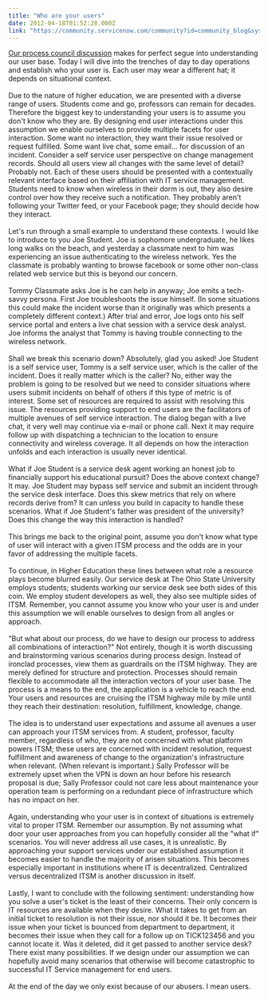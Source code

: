```yaml
---
title: "Who are your users"
date: 2012-04-18T01:52:28.000Z
link: "https://community.servicenow.com/community?id=community_blog&sys_id=a06e6eaddbd0dbc01dcaf3231f9619c0"
---
```

<p><a title="mmunity.service-now.com/blog/sherman1206/who-your-process-council" href="http://community.service-now.com/blog/sherman1206/who-your-process-council">Our process council discussion</a> makes for perfect segue into understanding our user base. Today I will dive into the trenches of day to day operations and establish who your user is. Each user may wear a different hat; it depends on situational context. <br /><br />Due to the nature of higher education, we are presented with a diverse range of users. Students come and go, professors can remain for decades. Therefore the biggest key to understanding your users is to assume you don't know who they are. By designing end user interactions under this assumption we enable ourselves to provide multiple facets for user interaction. Some want no interaction, they want their issue resolved or request fulfilled. Some want live chat, some email... for discussion of an incident. Consider a self service user perspective on change management records. Should all users view all changes with the same level of detail? Probably not. Each of these users should be presented with a contextually relevant interface based on their affiliation with IT service management. Students need to know when wireless in their dorm is out, they also desire control over how they receive such a notification. They probably aren't following your Twitter feed, or your Facebook page; they should decide how they interact. <br /><br />Let's run through a small example to understand these contexts. I would like to introduce to you Joe Student. Joe is sophomore undergraduate, he likes long walks on the beach, and yesterday a classmate next to him was experiencing an issue authenticating to the wireless network. Yes the classmate is probably wanting to browse facebook or some other non-class related web service but this is beyond our concern. <br /><br />Tommy Classmate asks Joe is he can help in anyway; Joe emits a tech-savvy persona. First Joe troubleshoots the issue himself. (In some situations this could make the incident worse than it originally was which presents a completely different context.) After trial and error, Joe logs onto his self service portal and enters a live chat session with a service desk analyst. Joe informs the analyst that Tommy is having trouble connecting to the wireless network.<br /><br />Shall we break this scenario down? Absolutely, glad you asked! Joe Student is a self service user, Tommy is a self service user, which is the caller of the incident. Does it really matter which is the caller? No, either way the problem is going to be resolved but we need to consider situations where users submit incidents on behalf of others if this type of metric is of interest. Some set of resources are required to assist with resolving this issue. The resources providing support to end users are the facilitators of multiple avenues of self service interaction. The dialog began with a live chat, it very well may continue via e-mail or phone call. Next it may require follow up with dispatching a technician to the location to ensure connectivity and wireless coverage. It all depends on how the interaction unfolds and each interaction is usually never identical. <br /><br />What if Joe Student is a service desk agent working an honest job to financially support his educational pursuit? Does the above context change? It may. Joe Student may bypass self service and submit an incident through the service desk interface. Does this skew metrics that rely on where records derive from? It can unless you build in capacity to handle these scenarios. What if Joe Student's father was president of the university? Does this change the way this interaction is handled? <br /><br />This brings me back to the original point, assume you don't know what type of user will interact with a given ITSM process and the odds are in your favor of addressing the multiple facets. <br /><br />To continue, in Higher Education these lines between what role a resource plays become blurred easily. Our service desk at The Ohio State University employs students; students working our service desk see both sides of this coin. We employ student developers as well, they also see multiple sides of ITSM. Remember, you cannot assume you know who your user is and under this assumption we will enable ourselves to design from all angles or approach. <br /><br />"But what about our process, do we have to design our process to address all combinations of interaction?" Not entirely, though it is worth discussing and brainstorming various scenarios during process design. Instead of ironclad processes, view them as guardrails on the ITSM highway. They are merely defined for structure and protection. Processes should remain flexible to accommodate all the interaction vectors of your user base. The process is a means to the end, the application is a vehicle to reach the end. Your users and resources are cruising the ITSM highway mile by mile until they reach their destination: resolution, fulfillment, knowledge, change. <br /><br />The idea is to understand user expectations and assume all avenues a user can approach your ITSM services from. A student, professor, faculty member, regardless of who, they are not concerned with what platform powers ITSM; these users are concerned with incident resolution, request fulfillment and awareness of change to the organization's infrastructure when relevant. (When relevant is important.) Sally Professor will be extremely upset when the VPN is down an hour before his research proposal is due; Sally Professor could not care less about maintenance your operation team is performing on a redundant piece of infrastructure which has no impact on her. <br /><br />Again, understanding who your user is in context of situations is extremely vital to proper ITSM. Remember our assumption. By not assuming what door your user approaches from you can hopefully consider all the "what if" scenarios. You will never address all use cases, it is unrealistic. By approaching your support services under our established assumption it becomes easier to handle the majority of arisen situations. This becomes especially important in institutions where IT is decentralized. Centralized versus decentralized ITSM is another discussion in itself. <br /><br />Lastly, I want to conclude with the following sentiment: understanding how you solve a user's ticket is the least of their concerns. Their only concern is IT resources are available when they desire. What it takes to get from an initial ticket to resolution is not their issue, nor should it be. It becomes their issue when your ticket is bounced from department to department, it becomes their issue when they call for a follow up on TICK123456 and you cannot locate it. Was it deleted, did it get passed to another service desk? There exist many possibilities. If we design under our assumption we can hopefully avoid many scenarios that otherwise will become catastrophic to successful IT Service management for end users. <br /><br />At the end of the day we only exist because of our abusers. I mean users.</p>